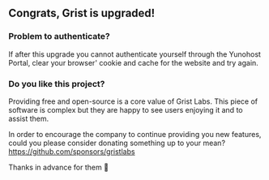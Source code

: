 ## Congrats, Grist is upgraded!

### Problem to authenticate?

If after this upgrade you cannot authenticate yourself through the Yunohost Portal, clear your browser' cookie and cache for the website and try again.

### Do you like this project?

Providing free and open-source is a core value of Grist Labs. This piece of software is complex but they are happy to see users enjoying it and to assist them.

In order to encourage the company to continue providing you new features, could you please consider donating something up to your mean?
<https://github.com/sponsors/gristlabs>

Thanks in advance for them 🙏
